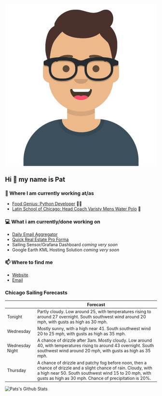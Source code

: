[![Social banner for p-j-falconer](https://raw.githubusercontent.com/P-J-FALCONER/P-J-FALCONER/master/assets/avataaars.svg)](https://patfalconer.com/)
## Hi :wave: my name is Pat

### 💼 Where I am currently working at/as
- [Food Genius: Python Developer](https://getfoodgenius.com/) 🍔🐍
- [Latin School of Chicago: Head Coach Varisty Mens Water Polo](https://www.latinschool.org/) 🤽


### 💻 What i am currently/done working on
 - [Daily Email Aggregator](https://github.com/P-J-FALCONER/dott_daily_mail)
 - [Quick Real Estate Pro Forma](https://github.com/P-J-FALCONER/henry)
 - Sailing Sensor/Grafana Dashboard *coming very soon*
 - Google Earth KML Hosting Solution *coming very soon*

### 📫 Where to find me
 - [Website](https://patfalconer.com/)
 - [Email](mailto:patrick.j.falconer@gmail.com)


### Chicago Sailing Forecasts
|   | Forecast  |
|---|---|
| Tonight | Partly cloudy. Low around 25, with temperatures rising to around 27 overnight. South southwest wind around 20 mph, with gusts as high as 30 mph. |
| Wednesday | Mostly sunny, with a high near 41. South southwest wind 20 to 25 mph, with gusts as high as 35 mph. |
| Wednesday Night | A chance of drizzle after 3am. Mostly cloudy. Low around 40, with temperatures rising to around 43 overnight. South southwest wind around 20 mph, with gusts as high as 35 mph. |
| Thursday | A chance of drizzle and patchy fog before noon, then a chance of drizzle and a slight chance of rain. Cloudy, with a high near 50. South southwest wind 15 to 20 mph, with gusts as high as 30 mph. Chance of precipitation is 20%. |

![Pats's Github Stats](https://github-readme-stats.vercel.app/api?username=p-j-falconer&show_icons=true&theme=radical)
